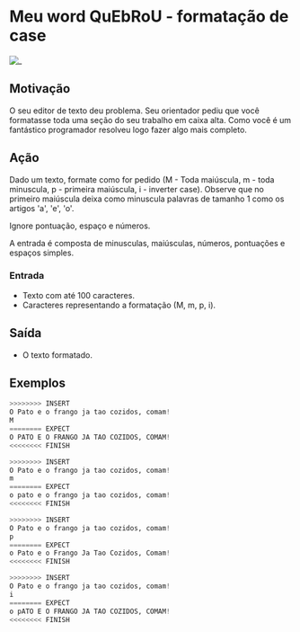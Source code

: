 # Meu word QuEbRoU - formatação de case

![_](https://raw.githubusercontent.com/qxcodefup/arcade/master/base/word/cover.jpg)

## Motivação

O seu editor de texto deu problema. Seu orientador pediu que você formatasse toda uma seção do seu trabalho em caixa alta. Como você é um fantástico programador resolveu logo fazer algo mais completo.

## Ação

Dado um texto, formate como for pedido (M - Toda maiúscula, m - toda minuscula, p - primeira maiúscula, i - inverter case). Observe que no primeiro maiúscula deixa como minuscula palavras de tamanho 1 como os artigos 'a', 'e', 'o'.

Ignore pontuação, espaço e números.

A entrada é composta de minusculas, maiúsculas, números, pontuações e espaços simples.

### Entrada

* Texto com até 100 caracteres.
* Caracteres representando a formatação (M, m, p, i).

## Saída

* O texto formatado.

## Exemplos

``` py
>>>>>>>> INSERT
O Pato e o frango ja tao cozidos, comam!
M
======== EXPECT
O PATO E O FRANGO JA TAO COZIDOS, COMAM!
<<<<<<<< FINISH
```

```py
>>>>>>>> INSERT
O Pato e o frango ja tao cozidos, comam!
m
======== EXPECT
o pato e o frango ja tao cozidos, comam!
<<<<<<<< FINISH
```

```py
>>>>>>>> INSERT
O Pato e o frango ja tao cozidos, comam!
p
======== EXPECT
o Pato e o Frango Ja Tao Cozidos, Comam!
<<<<<<<< FINISH
```

```py
>>>>>>>> INSERT
O Pato e o frango ja tao cozidos, comam!
i
======== EXPECT
o pATO E O FRANGO JA TAO COZIDOS, COMAM!
<<<<<<<< FINISH
```
